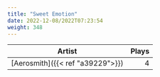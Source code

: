 ```yaml
---
title: "Sweet Emotion"
date: 2022-12-08/2022T07:23:54
weight: 348
---
```




 Artist | Plays 
----- | -----:
[Aerosmith]({{< ref "a39229">}}) | 4
